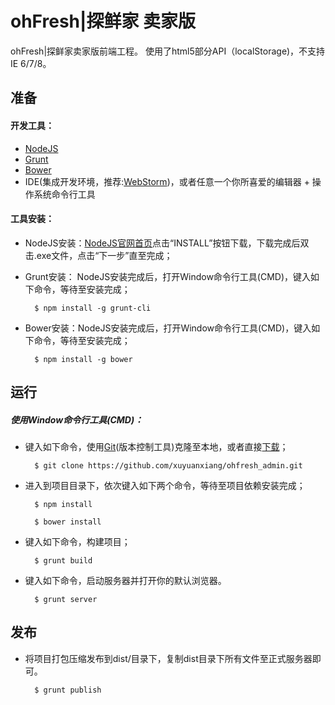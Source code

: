 ohFresh|探鲜家 卖家版
==========

  ohFresh|探鲜家卖家版前端工程。
  使用了html5部分API（localStorage)，不支持IE 6/7/8。


## 准备

#### 开发工具：
  * [NodeJS](http://nodejs.org/)
  * [Grunt](http://gruntjs.com/)
  * [Bower](http://bower.io/)
  * IDE(集成开发环境，推荐:[WebStorm](http://www.jetbrains.com/webstorm/))，或者任意一个你所喜爱的编辑器 + 操作系统命令行工具

#### 工具安装：
  * NodeJS安装：[NodeJS官网首页](http://nodejs.org/)点击“INSTALL”按钮下载，下载完成后双击.exe文件，点击“下一步”直至完成；
  * Grunt安装： NodeJS安装完成后，打开Window命令行工具(CMD)，键入如下命令，等待至安装完成；

    ```
      $ npm install -g grunt-cli
    ```
  * Bower安装：NodeJS安装完成后，打开Window命令行工具(CMD)，键入如下命令，等待至安装完成；

    ```
      $ npm install -g bower
    ```

## 运行

##### 使用Window命令行工具(CMD)：

  * 键入如下命令，使用[Git](http://git-scm.com/)(版本控制工具)克隆至本地，或者直接[下载](https://github.com/xuyuanxiang/ohfresh/archive/master.zip)；

    ```
      $ git clone https://github.com/xuyuanxiang/ohfresh_admin.git
    ```

  * 进入到项目目录下，依次键入如下两个命令，等待至项目依赖安装完成；

    ```
      $ npm install
    ```

    ```
      $ bower install
    ```

  * 键入如下命令，构建项目；

    ```
      $ grunt build
    ```

  * 键入如下命令，启动服务器并打开你的默认浏览器。

    ```
      $ grunt server
    ```

## 发布

  * 将项目打包压缩发布到dist/目录下，复制dist目录下所有文件至正式服务器即可。

    ```
      $ grunt publish
    ```
